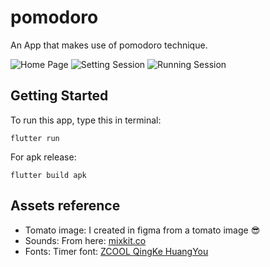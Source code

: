 # pomodoro

An App that makes use of pomodoro technique.

![Home Page](https://media.discordapp.net/attachments/960638414754033716/960639199952904292/unknown.png)
![Setting Session](https://media.discordapp.net/attachments/960638414754033716/960639497429712947/unknown.png)
![Running Session](https://media.discordapp.net/attachments/960638414754033716/960639780281024552/unknown.png)

## Getting Started

To run this app, type this in terminal:

```
flutter run
```

For apk release:
```
flutter build apk
```
## Assets reference
- Tomato image: I created in figma from a tomato image :sunglasses:
- Sounds: From here: [mixkit.co](https://mixkit.co/free-sound-effects/notification/)
- Fonts: Timer font: [ZCOOL QingKe HuangYou](https://fonts.google.com/specimen/ZCOOL+QingKe+HuangYou?query=zcool&preview.text=12:40&preview.text_type=custom)